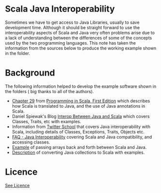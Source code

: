 # Scala Java Interoperability

Sometimes we have to get access to Java Libraries, usually to save development time. Although it should be 
straight forward to use the interoperability aspects of Scala and Java very often problems arise due to a 
lack of understanding between the differences of some of the concepts used by the two programming languages. 
This note has taken the information from the sources below to produce the working example shown in the folder.



# Background

The following information helped to develop the example software shown in the folders ( big thanks to all of the 
authors).

* [Chapter 29](http://www.artima.com/pins1ed/combining-scala-and-java.html) from [Programming in Scala, First Edition](http://www.artima.com/pins1ed/index.html)
 which describes how Scala is translated to Java, and the use of Java annotations in Scala.
* Daniel Spiewak's Blog [Interop Between Java and Scala](http://www.codecommit.com/blog/java/interop-between-java-and-scala) which covers Classes,
Traits, etc with examples.
* Information from [Twitter School](https://twitter.github.io/scala_school/java.html) that covers Java 
interoperability with Scala, including details of Classes, Exceptions, Traits, Objects etc.
* [FAQ - Java Interoperability](http://www.scala-lang.org/old/faq/4) covering Scala and Java compatibility, and
accessing classes. 
* [Example](http://alvinalexander.com/scala/passing-scala-arrays-java-methods-code) of passing arrays back and forth between Scala and Java.
* [Description](http://blog.madhukaraphatak.com/converting-java-collections-to-scala/) of converting Java collections to Scala with examples.

# Licence

[See Licence](/LICENSE)










